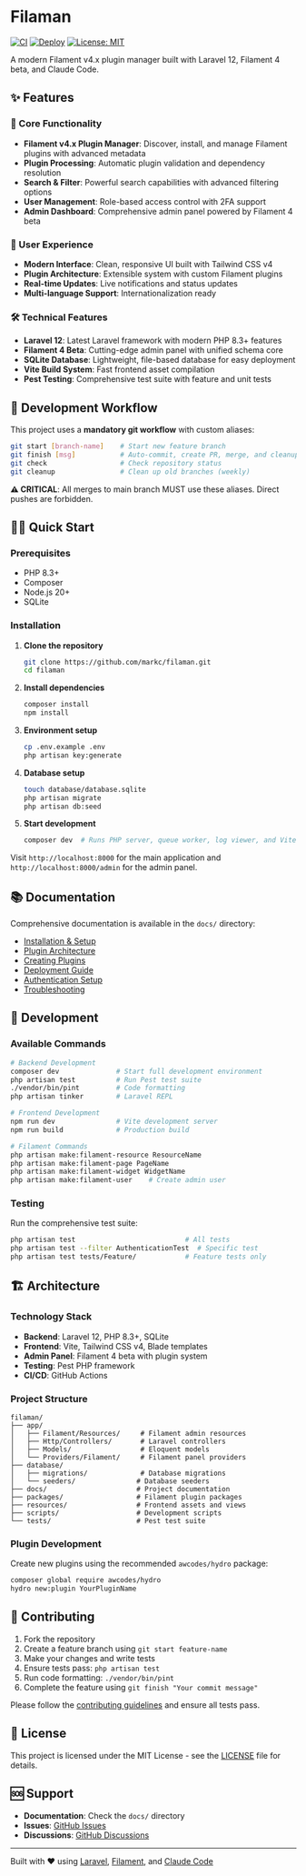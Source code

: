 # Filaman

[![CI](https://github.com/markc/filaman/actions/workflows/ci.yml/badge.svg)](https://github.com/markc/filaman/actions/workflows/ci.yml)
[![Deploy](https://github.com/markc/filaman/actions/workflows/deploy.yml/badge.svg)](https://github.com/markc/filaman/actions/workflows/deploy.yml)
[![License: MIT](https://img.shields.io/badge/License-MIT-yellow.svg)](https://opensource.org/licenses/MIT)

A modern Filament v4.x plugin manager built with Laravel 12, Filament 4 beta, and Claude Code.

## ✨ Features

### 🔧 Core Functionality
- **Filament v4.x Plugin Manager**: Discover, install, and manage Filament plugins with advanced metadata
- **Plugin Processing**: Automatic plugin validation and dependency resolution
- **Search & Filter**: Powerful search capabilities with advanced filtering options
- **User Management**: Role-based access control with 2FA support
- **Admin Dashboard**: Comprehensive admin panel powered by Filament 4 beta

### 🎯 User Experience
- **Modern Interface**: Clean, responsive UI built with Tailwind CSS v4
- **Plugin Architecture**: Extensible system with custom Filament plugins
- **Real-time Updates**: Live notifications and status updates
- **Multi-language Support**: Internationalization ready

### 🛠️ Technical Features
- **Laravel 12**: Latest Laravel framework with modern PHP 8.3+ features
- **Filament 4 Beta**: Cutting-edge admin panel with unified schema core
- **SQLite Database**: Lightweight, file-based database for easy deployment
- **Vite Build System**: Fast frontend asset compilation
- **Pest Testing**: Comprehensive test suite with feature and unit tests

## 🚀 Development Workflow

This project uses a **mandatory git workflow** with custom aliases:

```bash
git start [branch-name]    # Start new feature branch
git finish [msg]           # Auto-commit, create PR, merge, and cleanup
git check                  # Check repository status
git cleanup                # Clean up old branches (weekly)
```

**⚠️ CRITICAL**: All merges to main branch MUST use these aliases. Direct pushes are forbidden.

## 🏃‍♂️ Quick Start

### Prerequisites
- PHP 8.3+
- Composer
- Node.js 20+
- SQLite

### Installation

1. **Clone the repository**
   ```bash
   git clone https://github.com/markc/filaman.git
   cd filaman
   ```

2. **Install dependencies**
   ```bash
   composer install
   npm install
   ```

3. **Environment setup**
   ```bash
   cp .env.example .env
   php artisan key:generate
   ```

4. **Database setup**
   ```bash
   touch database/database.sqlite
   php artisan migrate
   php artisan db:seed
   ```

5. **Start development**
   ```bash
   composer dev  # Runs PHP server, queue worker, log viewer, and Vite
   ```

Visit `http://localhost:8000` for the main application and `http://localhost:8000/admin` for the admin panel.

## 📚 Documentation

Comprehensive documentation is available in the `docs/` directory:

- [Installation & Setup](docs/01_installation_setup.md)
- [Plugin Architecture](docs/02_plugin_architecture.md)
- [Creating Plugins](docs/03_creating_plugins.md)
- [Deployment Guide](docs/04_deployment_guide.md)
- [Authentication Setup](docs/06_authentication_setup.md)
- [Troubleshooting](docs/05_troubleshooting.md)

## 🔧 Development

### Available Commands

```bash
# Backend Development
composer dev              # Start full development environment
php artisan test          # Run Pest test suite
./vendor/bin/pint         # Code formatting
php artisan tinker        # Laravel REPL

# Frontend Development
npm run dev               # Vite development server
npm run build             # Production build

# Filament Commands
php artisan make:filament-resource ResourceName
php artisan make:filament-page PageName
php artisan make:filament-widget WidgetName
php artisan make:filament-user    # Create admin user
```

### Testing

Run the comprehensive test suite:

```bash
php artisan test                           # All tests
php artisan test --filter AuthenticationTest  # Specific test
php artisan test tests/Feature/            # Feature tests only
```

## 🏗️ Architecture

### Technology Stack
- **Backend**: Laravel 12, PHP 8.3+, SQLite
- **Frontend**: Vite, Tailwind CSS v4, Blade templates
- **Admin Panel**: Filament 4 beta with plugin system
- **Testing**: Pest PHP framework
- **CI/CD**: GitHub Actions

### Project Structure
```
filaman/
├── app/
│   ├── Filament/Resources/     # Filament admin resources
│   ├── Http/Controllers/       # Laravel controllers
│   ├── Models/                 # Eloquent models
│   └── Providers/Filament/     # Filament panel providers
├── database/
│   ├── migrations/             # Database migrations
│   └── seeders/               # Database seeders
├── docs/                      # Project documentation
├── packages/                  # Filament plugin packages
├── resources/                 # Frontend assets and views
├── scripts/                   # Development scripts
└── tests/                     # Pest test suite
```

### Plugin Development

Create new plugins using the recommended `awcodes/hydro` package:

```bash
composer global require awcodes/hydro
hydro new:plugin YourPluginName
```

## 🤝 Contributing

1. Fork the repository
2. Create a feature branch using `git start feature-name`
3. Make your changes and write tests
4. Ensure tests pass: `php artisan test`
5. Run code formatting: `./vendor/bin/pint`
6. Complete the feature using `git finish "Your commit message"`

Please follow the [contributing guidelines](CONTRIBUTING.md) and ensure all tests pass.

## 📄 License

This project is licensed under the MIT License - see the [LICENSE](LICENSE) file for details.

## 🆘 Support

- **Documentation**: Check the `docs/` directory
- **Issues**: [GitHub Issues](https://github.com/markc/filaman/issues)
- **Discussions**: [GitHub Discussions](https://github.com/markc/filaman/discussions)

---

Built with ❤️ using [Laravel](https://laravel.com), [Filament](https://filamentphp.com), and [Claude Code](https://claude.ai/code)
